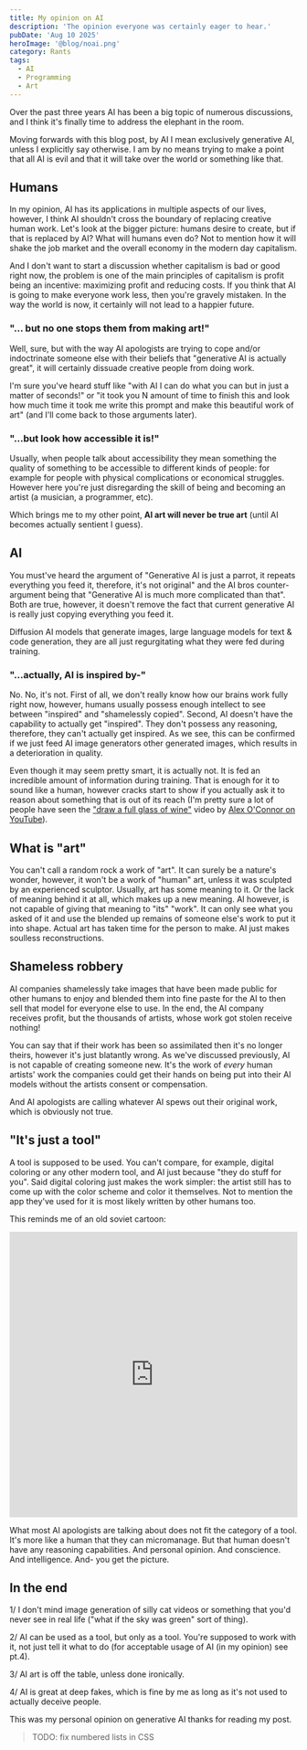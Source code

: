 ```yaml
---
title: My opinion on AI
description: 'The opinion everyone was certainly eager to hear.'
pubDate: 'Aug 10 2025'
heroImage: '@blog/noai.png'
category: Rants
tags:
  - AI
  - Programming
  - Art
---
```


Over the past three years AI has been a big topic of numerous discussions, and I think it's finally time to address the elephant in the room.

Moving forwards with this blog post, by AI I mean exclusively generative AI, unless I explicitly say otherwise. I am by no means trying to make a point that all AI is evil and that it will take over the world or something like that.

## Humans
In my opinion, AI has its applications in multiple aspects of our lives, however, I think AI shouldn't cross the boundary of replacing creative human work. Let's look at the bigger picture: humans desire to create, but if that is replaced by AI? What will humans even do? Not to mention how it will shake the job market and the overall economy in the modern day capitalism.

And I don't want to start a discussion whether capitalism is bad or good right now, the problem is one of the main principles of capitalism is profit being an incentive: maximizing profit and reducing costs. If you think that AI is going to make everyone work less, then you're gravely mistaken. In the way the world is now, it certainly will not lead to a happier future.

### "... but no one stops them from making art!"
Well, sure, but with the way AI apologists are trying to cope and/or indoctrinate someone else with their beliefs that "generative AI is actually great", it will certainly dissuade creative people from doing work.

I'm sure you've heard stuff like "with AI I can do what you can but in just a matter of seconds!" or "it took you N amount of time to finish this and look how much time it took me write this prompt and make this beautiful work of art" (and I'll come back to those arguments later).

### "...but look how accessible it is!"
Usually, when people talk about accessibility they mean something the quality of something to be accessible to different kinds of people: for example for people with physical complications or economical struggles. However here you're just disregarding the skill of being and becoming an artist (a musician, a programmer, etc).

Which brings me to my other point, **AI art will never be true art** (until AI becomes actually sentient I guess).

## AI
You must've heard the argument of "Generative AI is just a parrot, it repeats everything you feed it, therefore, it's not original" and the AI bros counter-argument being that "Generative AI is much more complicated than that". Both are true, however, it doesn't remove the fact that current generative AI is really just copying everything you feed it.

Diffusion AI models that generate images, large language models for text & code generation, they are all just regurgitating what they were fed during training.

### "...actually, AI is inspired by-"
No. No, it's not. First of all, we don't really know how our brains work fully right now, however, humans usually possess enough intellect to see between "inspired" and "shamelessly copied". Second, AI doesn't have the capability to actually get "inspired". They don't possess any reasoning, therefore, they can't actually get inspired. As we see, this can be confirmed if we just feed AI image generators other generated images, which results in a deterioration in quality.

Even though it may seem pretty smart, it is actually not. It is fed an incredible amount of information during training. That is enough for it to sound like a human, however cracks start to show if you actually ask it to reason about something that is out of its reach (I'm pretty sure a lot of people have seen the ["draw a full glass of wine"](https://www.youtube.com/watch?v=160F8F8mXlo) video by [Alex O'Connor on YouTube](https://www.youtube.com/@CosmicSkeptic)).

## What is "art"
You can't call a random rock a work of "art". It can surely be a nature's wonder, however, it won't be a work of "human" art, unless it was sculpted by an experienced sculptor. Usually, art has some meaning to it. Or the lack of meaning behind it at all, which makes up a new meaning. AI however, is not capable of giving that meaning to "its" "work". It can only see what you asked of it and use the blended up remains of someone else's work to put it into shape. Actual art has taken time for the person to make. AI just makes soulless reconstructions.

## Shameless robbery
AI companies shamelessly take images that have been made public for other humans to enjoy and blended them into fine paste for the AI to then sell that model for everyone else to use. In the end, the AI company receives profit, but the thousands of artists, whose work got stolen receive nothing! 

You can say that if their work has been so assimilated then it's no longer theirs, however it's just blatantly wrong. As we've discussed previously, AI is not capable of creating someone new. It's the work of _every_ human artists' work the companies could get their hands on being put into their AI models without the artists consent or compensation.

And AI apologists are calling whatever AI spews out their original work, which is obviously not true.

## "It's just a tool"
A tool is supposed to be used. You can't compare, for example, digital coloring or any other modern tool, and AI just because "they do stuff for you". Said digital coloring just makes the work simpler: the artist still has to come up with the color scheme and color it themselves. Not to mention the app they've used for it is most likely written by other humans too.

This reminds me of an old soviet cartoon:
<iframe width="100%" height="500" src="https://www.youtube.com/embed/UJ84I0iKd_s" title="Двое из ларца одинаковых с лица." frameborder="0" allow="accelerometer; autoplay; clipboard-write; encrypted-media; gyroscope; picture-in-picture; web-share" referrerpolicy="strict-origin-when-cross-origin" allowfullscreen></iframe>

What most AI apologists are talking about does not fit the category of a tool. It's more like a human that they can micromanage. But that human doesn't have any reasoning capabilities. And personal opinion. And conscience. And intelligence. And- you get the picture.

## In the end
1/ I don't mind image generation of silly cat videos or something that you'd never see in real life ("what if the sky was green" sort of thing). 

2/ AI can be used as a tool, but only as a tool. You're supposed to work with it, not just tell it what to do (for acceptable usage of AI (in my opinion) see pt.4). 

3/ AI art is off the table, unless done ironically.

4/ AI is great at deep fakes, which is fine by me as long as it's not used to actually deceive people.

This was my personal opinion on generative AI thanks for reading my post.
> TODO: fix numbered lists in CSS